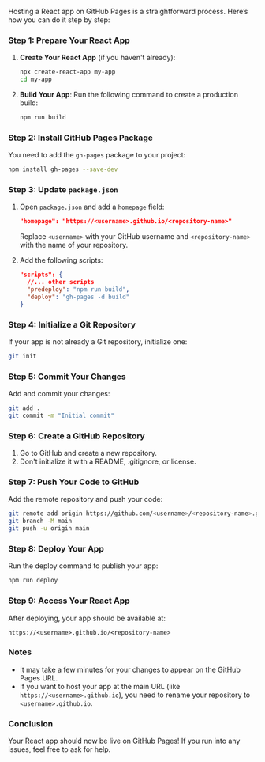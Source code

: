 Hosting a React app on GitHub Pages is a straightforward process. Here’s how you can do it step by step:

### Step 1: Prepare Your React App

1. **Create Your React App** (if you haven't already):
   ```bash
   npx create-react-app my-app
   cd my-app
   ```

2. **Build Your App**:
   Run the following command to create a production build:
   ```bash
   npm run build
   ```

### Step 2: Install GitHub Pages Package

You need to add the `gh-pages` package to your project:
```bash
npm install gh-pages --save-dev
```

### Step 3: Update `package.json`

1. Open `package.json` and add a `homepage` field:
   ```json
   "homepage": "https://<username>.github.io/<repository-name>"
   ```
   Replace `<username>` with your GitHub username and `<repository-name>` with the name of your repository.

2. Add the following scripts:
   ```json
   "scripts": {
     //... other scripts
     "predeploy": "npm run build",
     "deploy": "gh-pages -d build"
   }
   ```

### Step 4: Initialize a Git Repository

If your app is not already a Git repository, initialize one:
```bash
git init
```

### Step 5: Commit Your Changes

Add and commit your changes:
```bash
git add .
git commit -m "Initial commit"
```

### Step 6: Create a GitHub Repository

1. Go to GitHub and create a new repository.
2. Don't initialize it with a README, .gitignore, or license.

### Step 7: Push Your Code to GitHub

Add the remote repository and push your code:
```bash
git remote add origin https://github.com/<username>/<repository-name>.git
git branch -M main
git push -u origin main
```

### Step 8: Deploy Your App

Run the deploy command to publish your app:
```bash
npm run deploy
```

### Step 9: Access Your React App

After deploying, your app should be available at:
```
https://<username>.github.io/<repository-name>
```

### Notes

- It may take a few minutes for your changes to appear on the GitHub Pages URL.
- If you want to host your app at the main URL (like `https://<username>.github.io`), you need to rename your repository to `<username>.github.io`.

### Conclusion

Your React app should now be live on GitHub Pages! If you run into any issues, feel free to ask for help.